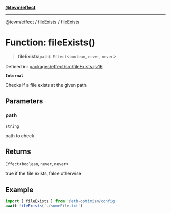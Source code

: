 [**@tevm/effect**](../../README.md)

***

[@tevm/effect](../../modules.md) / [fileExists](../README.md) / fileExists

# Function: fileExists()

> **fileExists**(`path`): `Effect`\<`boolean`, `never`, `never`\>

Defined in: [packages/effect/src/fileExists.js:16](https://github.com/evmts/compiler/blob/main/packages/effect/src/fileExists.js#L16)

**`Internal`**

Checks if a file exists at the given path

## Parameters

### path

`string`

path to check

## Returns

`Effect`\<`boolean`, `never`, `never`\>

true if the file exists, false otherwise

## Example

```typescript
import { fileExists } from '@eth-optimism/config'
await fileExists('./someFile.txt')
```
